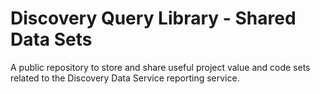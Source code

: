 # Discovery Query Library - Shared Data Sets
A public repository to store and share useful project value and code sets related to the Discovery Data Service reporting service.
